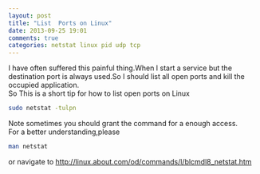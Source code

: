 ```yaml
---
layout: post
title: "List  Ports on Linux"
date: 2013-09-25 19:01
comments: true
categories: netstat linux pid udp tcp
---
```

I have often suffered this painful thing.When I start a service but the destination port is always used.So I should list all open ports and kill the occupied application.  
So This is a short tip for how to list open ports on Linux  
```bash
sudo netstat -tulpn
```
Note sometimes you should grant the command for a enough access.  
For a better understanding,please
```bash
man netstat
```
or navigate to http://linux.about.com/od/commands/l/blcmdl8_netstat.htm
